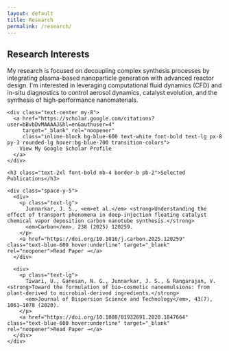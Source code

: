 ```yaml
---
layout: default
title: Research
permalink: /research/
---
```


<section class="section">
  <div class="card p-8">
    <h2 class="text-2xl font-bold mb-3">Research Interests</h2>
    <p class="text-lg text-gray-700 leading-relaxed">
      My research is focused on decoupling complex synthesis processes by integrating plasma-based nanoparticle generation with advanced reactor design. I'm interested in leveraging computational fluid dynamics (CFD) and in-situ diagnostics to control aerosol dynamics, catalyst evolution, and the synthesis of high-performance nanomaterials.
    </p>

    <div class="text-center my-8">
      <a href="https://scholar.google.com/citations?user=bBvbDvMAAAAJ&hl=en&authuser=4"
         target="_blank" rel="noopener"
         class="inline-block bg-blue-600 text-white font-bold text-lg px-8 py-3 rounded-lg hover:bg-blue-700 transition-colors">
        View My Google Scholar Profile
      </a>
    </div>

    <h3 class="text-2xl font-bold mb-4 border-b pb-2">Selected Publications</h3>

    <div class="space-y-5">
      <div>
        <p class="text-lg">
          Junnarkar, J. S., <em>et al.</em> <strong>Understanding the effect of transport phenomena in deep-injection floating catalyst chemical vapor deposition carbon nanotube synthesis.</strong>
          <em>Carbon</em>, 238 (2025) 120259.
        </p>
        <a href="https://doi.org/10.1016/j.carbon.2025.120259" class="text-blue-600 hover:underline" target="_blank" rel="noopener">Read Paper →</a>
      </div>

      <div>
        <p class="text-lg">
          Tiwari, U., Ganesan, N. G., Junnarkar, J. S., & Rangarajan, V. <strong>Toward the formulation of bio-cosmetic nanoemulsions: from plant-derived to microbial-derived ingredients.</strong>
          <em>Journal of Dispersion Science and Technology</em>, 43(7), 1061–1078 (2020).
        </p>
        <a href="https://doi.org/10.1080/01932691.2020.1847664" class="text-blue-600 hover:underline" target="_blank" rel="noopener">Read Paper →</a>
      </div>
    </div>
  </div>
</section>
